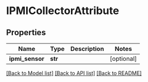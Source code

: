 # IPMICollectorAttribute

## Properties
Name | Type | Description | Notes
------------ | ------------- | ------------- | -------------
**ipmi_sensor** | **str** |  | [optional] 

[[Back to Model list]](../README.md#documentation-for-models) [[Back to API list]](../README.md#documentation-for-api-endpoints) [[Back to README]](../README.md)

